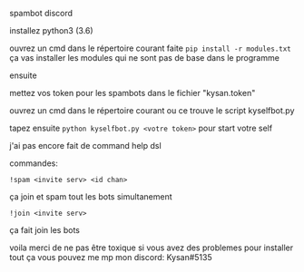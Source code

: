 spambot discord

installez python3 (3.6)

ouvrez un cmd dans le répertoire courant
faite `pip install -r modules.txt` ça vas installer les modules qui ne sont pas de base dans le programme

ensuite

mettez vos token pour les spambots dans le fichier "kysan.token"

ouvrez un cmd dans le répertoire courant ou ce trouve le script kyselfbot.py

tapez ensuite `python kyselfbot.py <votre token>` pour start votre self


j'ai pas encore fait de command help dsl

commandes:

`!spam <invite serv> <id chan>`

ça join et spam tout les bots simultanement 


`!join <invite serv>`

ça fait join les bots


voila merci de ne pas être toxique si vous avez des problemes pour installer tout ça vous pouvez me mp
mon discord: Kysan#5135
